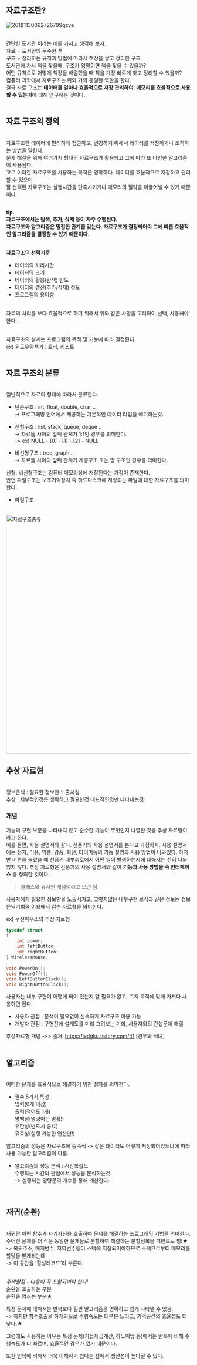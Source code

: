 ## 자료구조란?
![20181130092726799qzve](https://user-images.githubusercontent.com/43705434/114254547-ff53a180-99ea-11eb-8a54-0574debc19c1.jpg)<br>
<br>

간단한 도서관 이라는 예를 가지고 생각해 보자.<br>
자료 = 도서관의 무수한 책<br>
구조 = 정리하는 규칙과 방법에 따라서 책장을 쌓고 정리한 구조.<br>
도서관에 가서 책을 찾을때, 구조가 엉망이면 책을 찾을 수 있을까?<br>
어떤 규칙으로 어떻게 책장을 배열했을 때 책을 가장 빠르게 찾고 정리할 수 있을까?<br>
컴퓨터 과학에서 자료구조는 위와 거의 동일한 역할을 한다.<br>
결국 자료 구조는 **데이터를 얼마나 효율적으로 저장 관리하여, 메모리를 효율적으로 사용할 수 있는가**에 대해 연구하는 것이다.<br>
<br>

## 자료 구조의 정의 
<br>
자료구조란 데이터에 편리하게 접근하고, 변경하기 위해서 데이터를 저장하거나 조직하는 방법을 말한다.<br>
문제 해결을 위해 여러가지 형태의 자료구조가 활용되고 그에 따라 또 다양한 알고리즘이 사용된다.<br>
고로 이러한 자료구조를 사용하는 목적은 명확하다. 데이터를 효율적으로 저장하고 관리할 수 있으며<br> 
잘 선택된 자료구조는 실행시간을 단축시키거나 메모리의 절약을 이끌어낼 수 있기 때문이다.<br>
<br>

**tip.**<br>
**자료구조에서는 탐색, 추가, 삭제 등이 자주 수행된다.**<br>
**자료구조와 알고리즘은 밀접한 관계를 갖는다. 자료구조가 결정되어야 그에 따른 효율적인 알고리즘을 결정할 수 있기 때문이다.**<br>
<br>

**자료구조의 선택기준**<br>
* 데이터의 처리시간
* 데이터의 크기
* 데이터의 활용(탐색) 빈도
* 데이터의 갱신(추가/삭제) 정도
* 프로그램의 용이성
<br>
자료의 처리를 보다 효율적으로 하기 위해서 위와 같은 사항을 고려하여 선택, 사용해야 한다.<br>
<br>

자료구조의 설계는 프로그램의 목적 및 기능에 따라 결정된다.<br>
ex) 윈도우탐색기 : 트리, 리스트
<br>
<br>

## 자료 구조의 분류 
<br>
일반적으로 자료의 형태에 따라서 분류한다.

- 단순구조 : int, float, double, char ..<br>
-> 프로그래밍 언어에서 제공하는 기본적인 데이터 타입을 얘기하는것.

- 선형구조 : list, stack, queue, deque ..<br>
-> 자료들 사이의 앞뒤 관계가 1:1인 경우를 의미한다.<br>
-> ex) NULL - [0] - [1] - [2] - NULL

- 비선형구조 : tree, graph ..<br>
-> 자료들 사이의 앞뒤 관계가 계층구조 또는 망 구조인 경우를 의미한다.

선형, 비선형구조는 컴퓨터 메모리상에 저장된다는 가정이 존재한다.<br>
반면 파일구조는 보조기억장치 즉 하드디스크에 저장되는 파일에 대한 자료구조를 의미한다.

- 파일구조
<br>

<img width="651" alt="자료구조종류" src="https://user-images.githubusercontent.com/43705434/108394185-cc492900-7257-11eb-9877-8ee14d44822e.png">
<br>

## 추상 자료형
<br>
정보은닉 : 필요한 정보만 노출시킴.<br>
추상 : 세부적인것은 생략하고 필요한것 대표적인것만 나타내는것.
<br>

### 개념
기능의 구현 부분을 나타내지 않고 순수한 기능이 무엇인지 나열한 것을 추상 자료형이라고 한다.<br>
예를 들면, 사용 설명서와 같다. 선풍기의 사용 설명서를 본다고 가정하자. 사용 설명서에는 정지, 미풍, 약풍, 강풍, 회전, 
타이머등의 기능 설명과 사용 방법이 나와있다. 
하지만 버튼을 눌렀을 때 선풍기 내부회로에서 어떤 일이 발생하는지에 대해서는 전혀 나와있지 않다.
추상 자료형은 선풍기의 사용 설명서와 같이 **기능과 사용 방법을 즉 인터페이스** 를 정의한 것이다.<br>
> 클래스와 유사한 개념이라고 보면 됨.

사용자에게 필요한 정보만을 노출시키고, 그렇지않은 내부구현 로직과 같은 정보는 정보은닉기법을
이용해서 감춘 자료형을 의미한다.

ex) 무선마우스의 추상 자료형

```c
typedef struct
{
    int power;
    int leftButton;
    int rightButton;
} WirelessMouse;
 
void PowerOn();
void PowerOff();
void LeftButtonClick();
void RightButtonClick();
```

사용자는 내부 구현이 어떻게 되어 있는지 알 필요가 없고, 그저 목적에 맞게 가져다 사용하면 된다.

- 사용자 관점 : 분석이 필요없이 신속하게 자료구조 이용 가능
- 개발자 관점 : 구현전에 설계도를 미리 그려보는 기회, 사용자와의 간섭문제 해결

추상자료형 개념 ->> 출처: https://ledgku.tistory.com/41 [견우와 직녀]
<br>
<br>

## 알고리즘 
<br>
어떠한 문제를 효율적으로 해결하기 위한 절차를 의미한다.<br>

- 필수 5가지 특성<br> 
입력(0개 이상)<br>
출력(적어도 1개)<br>
명백성(명령어는 명확!)<br>
유한성(반드시 종료)<br>
유효성(실행 가능한 연산만!)<br>

알고리즘의 성능은 자료구조에 종속적 -> 같은 데이터도 어떻게 저장되어있느냐에 따라 사용 가능한 알고리즘이 다름.

- 알고리즘의 성능 분석 : 시간복잡도<br>
수행되는 시간의 관점에서 성능을 분석하는것.<br>
-> 실행되는 명령문의 개수를 통해 계산한다.
<br>

## 재귀(순환) 
<br>
재귀란 어떤 함수가 자기자신을 호출하여 문제를 해결하는 프로그래밍 기법을 의미한다.<br>
주어진 문제를 더 작은 동일한 문제들로 분할하여 해결하는 분할정복을 기반으로 함!★<br>
-> 복귀주소, 매개변수, 지역변수등이 스택에 저장되어야하므로 스택으로부터 메모리를 할당을 받게되는데<br>
-> 이 공간을 '활성레코드'라 부른다.<br>
<br>

*_주의할점 - 다음이 꼭 포함되어야 한다!_*<br>
순환을 호출하는 부분<br>
순환을 멈추는 부분★

특정 문제에 대해서는 반복보다 훨씬 알고리즘을 명확하고 쉽게 나타낼 수 있음.<br>
-> 하지만 함수호출을 하게되므로 수행속도는 대부분 느리고, 기억공간의 효율성도 더 낮다.★

그럼에도 사용하는 이유는 특정 문제(거듭제곱계산, 하노이탑 등)에서는 반복에 비해
수행속도가 더 빠르며, 효율적인 경우가 있기 때문이다.

또한 반복에 비해서 더욱 이해하기 쉽다는 점에서 생산성이 높아질 수 있다.

